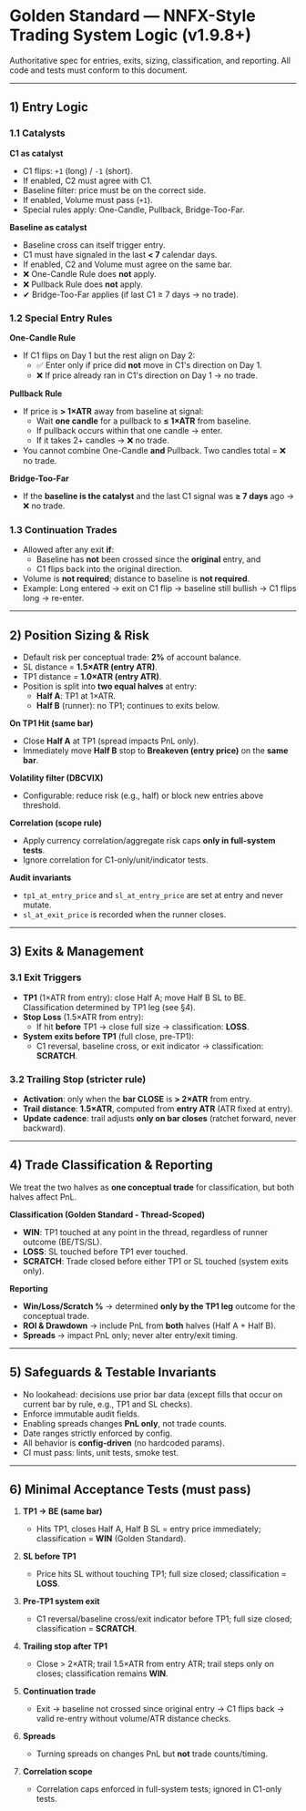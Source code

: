 # Golden Standard — NNFX-Style Trading System Logic (v1.9.8+)

Authoritative spec for entries, exits, sizing, classification, and reporting. All code and tests must conform to this document.

---

## 1) Entry Logic

### 1.1 Catalysts
**C1 as catalyst**
- C1 flips: `+1` (long) / `-1` (short).
- If enabled, C2 must agree with C1.
- Baseline filter: price must be on the correct side.
- If enabled, Volume must pass (`+1`).
- Special rules apply: One-Candle, Pullback, Bridge-Too-Far.

**Baseline as catalyst**
- Baseline cross can itself trigger entry.
- C1 must have signaled in the last **< 7** calendar days.
- If enabled, C2 and Volume must agree on the same bar.
- ❌ One-Candle Rule does **not** apply.
- ❌ Pullback Rule does **not** apply.
- ✔ Bridge-Too-Far applies (if last C1 ≥ 7 days → no trade).

### 1.2 Special Entry Rules
**One-Candle Rule**
- If C1 flips on Day 1 but the rest align on Day 2:
  - ✅ Enter only if price did **not** move in C1's direction on Day 1.
  - ❌ If price already ran in C1's direction on Day 1 → no trade.

**Pullback Rule**
- If price is **> 1×ATR** away from baseline at signal:
  - Wait **one candle** for a pullback to **≤ 1×ATR** from baseline.
  - If pullback occurs within that one candle → enter.
  - If it takes 2+ candles → ❌ no trade.
- You cannot combine One-Candle **and** Pullback. Two candles total = ❌ no trade.

**Bridge-Too-Far**
- If the **baseline is the catalyst** and the last C1 signal was **≥ 7 days** ago → ❌ no trade.

### 1.3 Continuation Trades
- Allowed after any exit **if**:
  - Baseline has **not** been crossed since the **original** entry, and
  - C1 flips back into the original direction.
- Volume is **not required**; distance to baseline is **not required**.
- Example: Long entered → exit on C1 flip → baseline still bullish → C1 flips long → re-enter.

---

## 2) Position Sizing & Risk

- Default risk per conceptual trade: **2%** of account balance.
- SL distance = **1.5×ATR (entry ATR)**.
- TP1 distance = **1.0×ATR (entry ATR)**.
- Position is split into **two equal halves** at entry:
  - **Half A**: TP1 at 1×ATR.
  - **Half B** (runner): no TP1; continues to exits below.

**On TP1 Hit (same bar)**
- Close **Half A** at TP1 (spread impacts PnL only).
- Immediately move **Half B** stop to **Breakeven (entry price)** on the **same bar**.

**Volatility filter (DBCVIX)**
- Configurable: reduce risk (e.g., half) or block new entries above threshold.

**Correlation (scope rule)**
- Apply currency correlation/aggregate risk caps **only in full-system tests**.
- Ignore correlation for C1-only/unit/indicator tests.

**Audit invariants**
- `tp1_at_entry_price` and `sl_at_entry_price` are set at entry and never mutate.
- `sl_at_exit_price` is recorded when the runner closes.

---

## 3) Exits & Management

### 3.1 Exit Triggers
- **TP1** (1×ATR from entry): close Half A; move Half B SL to BE. Classification determined by TP1 leg (see §4).
- **Stop Loss** (1.5×ATR from entry):
  - If hit **before** TP1 → close full size → classification: **LOSS**.
- **System exits before TP1** (full close, pre-TP1):
  - C1 reversal, baseline cross, or exit indicator → classification: **SCRATCH**.

### 3.2 Trailing Stop (stricter rule)
- **Activation**: only when the **bar CLOSE** is **> 2×ATR** from entry.
- **Trail distance**: **1.5×ATR**, computed from **entry ATR** (ATR fixed at entry).
- **Update cadence**: trail adjusts **only on bar closes** (ratchet forward, never backward).

---

## 4) Trade Classification & Reporting

We treat the two halves as **one conceptual trade** for classification, but both halves affect PnL.

**Classification (Golden Standard - Thread-Scoped)**
- **WIN**: TP1 touched at any point in the thread, regardless of runner outcome (BE/TS/SL).
- **LOSS**: SL touched before TP1 ever touched.
- **SCRATCH**: Trade closed before either TP1 or SL touched (system exits only).

**Reporting**
- **Win/Loss/Scratch %** → determined **only by the TP1 leg** outcome for the conceptual trade.
- **ROI & Drawdown** → include PnL from **both** halves (Half A + Half B).
- **Spreads** → impact PnL only; never alter entry/exit timing.

---

## 5) Safeguards & Testable Invariants

- No lookahead: decisions use prior bar data (except fills that occur on current bar by rule, e.g., TP1 and SL checks).
- Enforce immutable audit fields.
- Enabling spreads changes **PnL only**, not trade counts.
- Date ranges strictly enforced by config.
- All behavior is **config-driven** (no hardcoded params).
- CI must pass: lints, unit tests, smoke test.

---

## 6) Minimal Acceptance Tests (must pass)

1. **TP1 → BE (same bar)**
   - Hits TP1, closes Half A, Half B SL = entry price immediately; classification = **WIN** (Golden Standard).

2. **SL before TP1**
   - Price hits SL without touching TP1; full size closed; classification = **LOSS**.

3. **Pre-TP1 system exit**
   - C1 reversal/baseline cross/exit indicator before TP1; full size closed; classification = **SCRATCH**.

4. **Trailing stop after TP1**
   - Close > 2×ATR; trail 1.5×ATR from entry ATR; trail steps only on closes; classification remains **WIN**.

5. **Continuation trade**
   - Exit → baseline not crossed since original entry → C1 flips back → valid re-entry without volume/ATR distance checks.

6. **Spreads**
   - Turning spreads on changes PnL but **not** trade counts/timing.

7. **Correlation scope**
   - Correlation caps enforced in full-system tests; ignored in C1-only tests.
